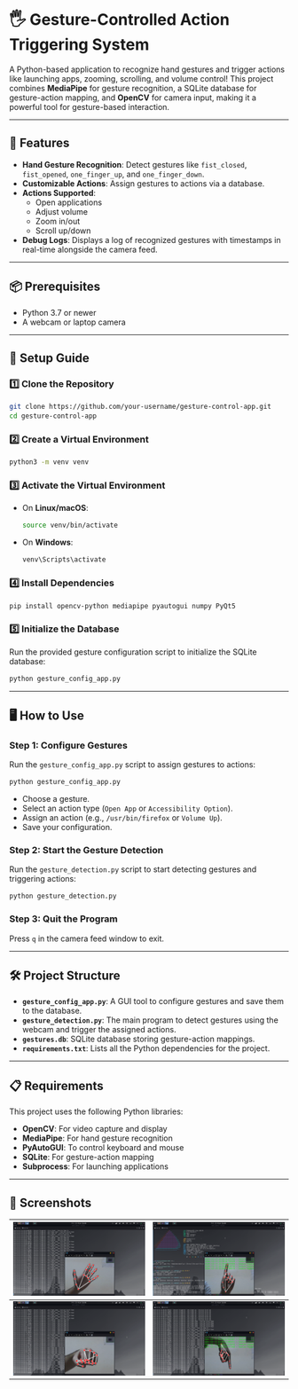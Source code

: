 # 🖐️ Gesture-Controlled Action Triggering System

A Python-based application to recognize hand gestures and trigger actions like launching apps, zooming, scrolling, and volume control! This project combines **MediaPipe** for gesture recognition, a SQLite database for gesture-action mapping, and **OpenCV** for camera input, making it a powerful tool for gesture-based interaction.

---

## 🎯 Features

- **Hand Gesture Recognition**: Detect gestures like `fist_closed`, `fist_opened`, `one_finger_up`, and `one_finger_down`.
- **Customizable Actions**: Assign gestures to actions via a database.
- **Actions Supported**:
    - Open applications
    - Adjust volume
    - Zoom in/out
    - Scroll up/down
- **Debug Logs**: Displays a log of recognized gestures with timestamps in real-time alongside the camera feed.

---

## 📦 Prerequisites

- Python 3.7 or newer
- A webcam or laptop camera

---

## 🚀 Setup Guide

### 1️⃣ Clone the Repository

```bash
git clone https://github.com/your-username/gesture-control-app.git
cd gesture-control-app
```

### 2️⃣ Create a Virtual Environment

```bash
python3 -m venv venv
```

### 3️⃣ Activate the Virtual Environment

- On **Linux/macOS**:
    
    ```bash
    source venv/bin/activate
    ```
    
- On **Windows**:
    
    ```bash
    venv\Scripts\activate
    ```
    

### 4️⃣ Install Dependencies

```bash
pip install opencv-python mediapipe pyautogui numpy PyQt5
```

### 5️⃣ Initialize the Database

Run the provided gesture configuration script to initialize the SQLite database:

```bash
python gesture_config_app.py
```

---

## 🖥️ How to Use

### Step 1: Configure Gestures

Run the `gesture_config_app.py` script to assign gestures to actions:

```bash
python gesture_config_app.py
```

- Choose a gesture.
- Select an action type (`Open App` or `Accessibility Option`).
- Assign an action (e.g., `/usr/bin/firefox` or `Volume Up`).
- Save your configuration.

### Step 2: Start the Gesture Detection

Run the `gesture_detection.py` script to start detecting gestures and triggering actions:

```bash
python gesture_detection.py
```

### Step 3: Quit the Program

Press `q` in the camera feed window to exit.

---

## 🛠️ Project Structure

- **`gesture_config_app.py`**: A GUI tool to configure gestures and save them to the database.
- **`gesture_detection.py`**: The main program to detect gestures using the webcam and trigger the assigned actions.
- **`gestures.db`**: SQLite database storing gesture-action mappings.
- **`requirements.txt`**: Lists all the Python dependencies for the project.

---

## 📋 Requirements

This project uses the following Python libraries:

- **OpenCV**: For video capture and display
- **MediaPipe**: For hand gesture recognition
- **PyAutoGUI**: To control keyboard and mouse
- **SQLite**: For gesture-action mapping
- **Subprocess**: For launching applications

---

## 📸 Screenshots

| ![Screenshot](https://github.com/CS-Astronaut/Hand-Gesture-Recognizer/blob/main/scrs/SCRS1.png) | ![Screenshot](https://github.com/CS-Astronaut/Hand-Gesture-Recognizer/blob/main/scrs/SCRS3.png) |
| ------------------- | -------------- |
| ![Screenshot](https://github.com/CS-Astronaut/Hand-Gesture-Recognizer/blob/main/scrs/SCRS2.png) | ![Screenshot](https://github.com/CS-Astronaut/Hand-Gesture-Recognizer/blob/main/scrs/SCRS4.png) |
